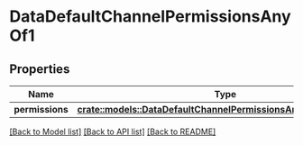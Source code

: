 # DataDefaultChannelPermissionsAnyOf1

## Properties

Name | Type | Description | Notes
------------ | ------------- | ------------- | -------------
**permissions** | [**crate::models::DataDefaultChannelPermissionsAnyOf1Permissions**](DataDefaultChannelPermissions_anyOf_1_permissions.md) |  | 

[[Back to Model list]](../README.md#documentation-for-models) [[Back to API list]](../README.md#documentation-for-api-endpoints) [[Back to README]](../README.md)


